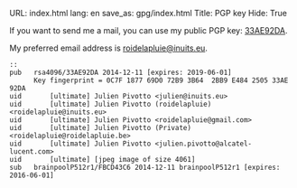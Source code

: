 URL: index.html
lang: en
save_as: gpg/index.html
Title: PGP key
Hide: True

If you want to send me a mail, you can use my public PGP key: [33AE92DA](http://roidelapluie.be/gpg/33AE92DA.pub).

My preferred email address is [roidelapluie@inuits.eu](mailto:roidelapluie@inuits.eu).

    ::
    pub   rsa4096/33AE92DA 2014-12-11 [expires: 2019-06-01]
          Key fingerprint = 0C7F 1877 69D0 72B9 3B64  2BB9 E484 2505 33AE 92DA
    uid       [ultimate] Julien Pivotto <julien@inuits.eu>
    uid       [ultimate] Julien Pivotto (roidelapluie) <roidelapluie@inuits.eu>
    uid       [ultimate] Julien Pivotto <roidelapluie@gmail.com>
    uid       [ultimate] Julien Pivotto (Private) <roidelapluie@roidelapluie.be>
    uid       [ultimate] Julien Pivotto <julien.pivotto@alcatel-lucent.com>
    uid       [ultimate] [jpeg image of size 4061]
    sub   brainpoolP512r1/FBCD43C6 2014-12-11 brainpoolP512r1 [expires: 2016-06-01]


